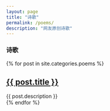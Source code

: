 ```yaml
---
layout: page
title: "诗歌"
permalink: /poems/
description: "网友原创诗歌"
---
```



<h3 class="section-heading text-center">诗歌</a></h3>
<div class="tiles">
{% for post in site.categories.poems %} 
            <h2><a href="{{ post.url }}">{{ post.title }}</a></h2>
            <div class="title-desc">{{ post.description }}</div>
{% endfor %}
</div><!-- /.tiles -->

